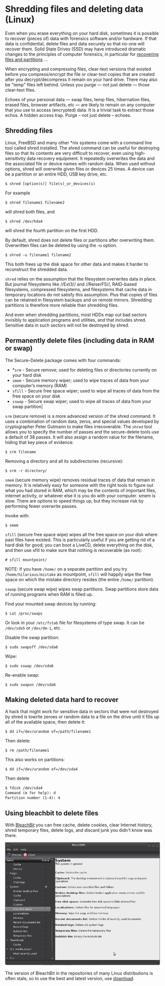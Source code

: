 # Shredding files and deleting data (Linux)

Even when you erase everything on your hard disk, sometimes it is possible to recover (pieces of) data with forensics software and/or hardware. If that data is confidential, delete files and data securely so that no-one will recover them. Solid State Drives (SSD) may have introduced dramatic changes to the principles of computer forensics, in particular for [recovering files and partitions](https://tymyrddin.wiki/forensics/recovery) ...

When encrypting and compressing files, clear-text versions that existed before you compress/encrypt the file or clear-text copies that are created after you decrypt/decompress it remain on your hard drive. There may also be "temp" files left behind. Unless you purge — not just delete — those clear-text files.

Echoes of your personal data — swap files, temp files, hibernation files, erased files, browser artifacts, etc — are likely to remain on any computer that you use to access (encrypted) data. It is a trivial task to extract those echos. A hidden access trap. Purge – not just delete – echoes. 

## Shredding files

Linux, FreeBSD and many other *nix systems come with a command line tool called shred installed. The shred command can be useful for destroying files so that its contents are very difficult to recover, even using high-sensitivity data recovery equipment. It repeatedly overwrites the data and the associated file or device names with random data. When used without options, shred will overwrite given files or devices 25 times. A device can be a partition or an entire HDD, USB key drive, etc.
    
    $ shred [option(s)] file(s)_or_devices(s)

For example

    $ shred filename1 filename2

will shred both files, and

    $ shred /dev/hda4

will shred the fourth partition on the first HDD.

By default, shred does not delete files or partitions after overwriting them. Overwritten files can be deleted by using the -u option.

    $ shred -u filename1 filename2

This both frees up the disk space for other data and makes it harder to reconstruct the shredded data.

`shred` relies on the assumption that the filesystem overwrites data in place. But journal filesystems like //Ext3// and //ReiserFS//, RAID-based filesystems, compressed filesystems, and filesystems that cache data in temporary locations do not satisfy this assumption. Plus that copies of files can be retained in filesystem backups and on remote mirrors. Shredding partitions is therefore more reliable than shredding files.

And even when shredding partitions, most HDDs map out bad sectors invisibly to application programs and utilities, and that includes shred. Sensitive data in such sectors will not be destroyed by shred. 

## Permanently delete files (including data in RAM or swap)

The Secure-Delete package comes with four commands:

* *`srm` - Secure remove; used for deleting files or directories currently on your hard disk
* `smem` - Secure memory wiper; used to wipe traces of data from your computer’s memory (RAM)
* `sfill` - Secure free space wiper; used to wipe all traces of data from the free space on your disk
* `sswap` - Secure swap wiper; used to wipe all traces of data from your swap partition|

`srm` (secure remove) is a more advanced version of the shred command. It uses a combination of random data, zeros, and special values developed by cryptographer Peter Gutmann to make files irrecoverable. The `shred` tool allows you to specify the number of passes and the secure-delete tools use a default of 38 passes. It will also assign a random value for the filename, hiding that key piece of evidence:

    $ srm filename

Removing a directory and all its subdirectories (recursive):

    $ srm -r directory/

`smem` (secure memory wipe) removes residual traces of data that remain in memory. It is relatively easy for someone with the right tools to figure out what you had stored in RAM, which may be the contents of important files, internet activity, or whatever else it is you do with your computer. smem is slow. There are options to speed things up, but they increase risk by performing fewer overwrite passes.

Invoke with:

    $ smem

`sfill` (secure free space wipe) wipes all the free space on your disk where past files have existed. This is particularly useful if you are getting rid of a hard disk for good; you can boot a LiveCD, delete everything on the disk, and then use sfill to make sure that nothing is recoverable (as root):

    # sfill mountpoint/

NOTE: If you have `/home/` on a separate partition and you try `/home/hilarious/mistake` as mountpoint, `sfill` will happily wipe the free space on which the mistake directory resides (the entire `/home/` partition).

`sswap` (secure swap wipe) wipes swap partitions. Swap partitions store data of running programs when RAM is filled up.

Find your mounted swap devices by running:

    $ cat /proc/swaps

Or look in your `/etc/fstab` file for filesystems of type swap. It can be `/dev/sda5` or `/dev/dm-1`, etc.

Disable the swap partition:

    $ sudo swapoff /dev/sda6

Wipe:

    $ sudo sswap /dev/sda6

Re-enable swap:

    $ sudo swapon /dev/sda6

## Making deleted data hard to recover

A hack that might work for sensitive data in sectors that were not destroyed by shred is towrite zeroes or random data to a file on the drive until it fills up all of the available space, then delete it:

    $ dd if=/dev/urandom of=/path/filename1

Then delete:

    $ rm /path/filename1

This also works on partitions:

    $ dd if=/dev/urandom of=/dev/sda4

Then delete

    $ fdisk /dev/sda4
    Command (m for help): d
    Partition number (1-4): 4

## Using bleachbit to delete files

With [BleachBit](https://www.bleachbit.org/features) you can free cache, delete cookies, clear Internet history, shred temporary files, delete logs, and discard junk you didn't know was there.

![Bleachbit](../../assets/images/bleachbit-system.jpg)

The version of BleachBit in the repositories of many Linux distributions is often stale, so to use the best and latest version, use [download](https://www.bleachbit.org/download/linux).


